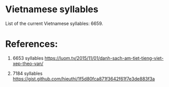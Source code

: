 # Vietnamese syllables
List of the current Vietnamese syllables: 6659.

# References: 
1) 6653 syllables
https://luom.tv/2015/11/01/danh-sach-am-tiet-tieng-viet-xep-theo-van/


2) 7184 syllables
https://gist.github.com/hieuthi/1f5d80fca871f3642f61f7e3de883f3a
